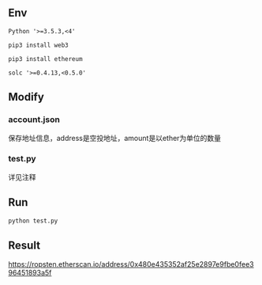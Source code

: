 ## Env
```
Python '>=3.5.3,<4'

pip3 install web3

pip3 install ethereum

solc '>=0.4.13,<0.5.0'
```

## Modify
### account.json
保存地址信息，address是空投地址，amount是以ether为单位的数量

### test.py   
详见注释
## Run
```python
python test.py
```

## Result
https://ropsten.etherscan.io/address/0x480e435352af25e2897e9fbe0fee396451893a5f
